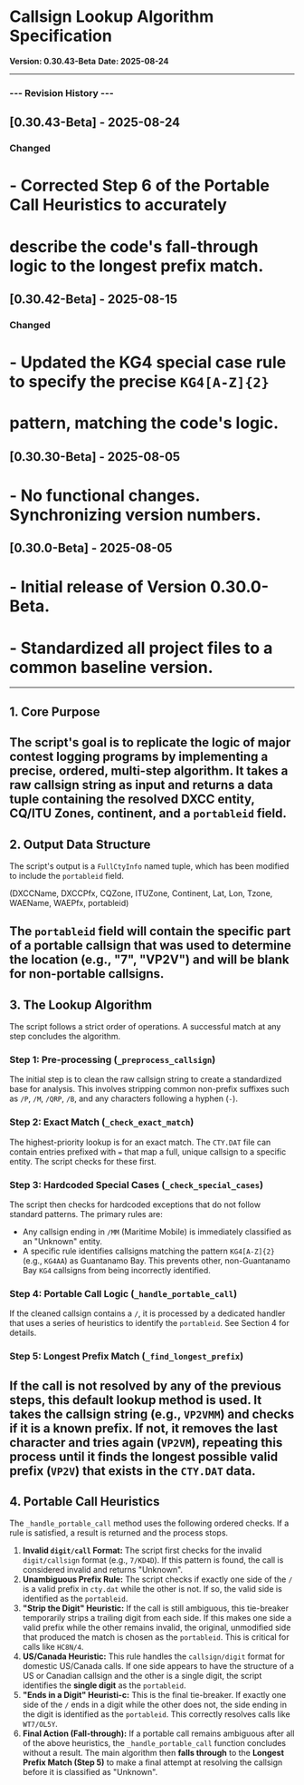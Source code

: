 # Callsign Lookup Algorithm Specification

**Version: 0.30.43-Beta**
**Date: 2025-08-24**

---
### --- Revision History ---
## [0.30.43-Beta] - 2025-08-24
### Changed
# - Corrected Step 6 of the Portable Call Heuristics to accurately
#   describe the code's fall-through logic to the longest prefix match.
## [0.30.42-Beta] - 2025-08-15
### Changed
# - Updated the KG4 special case rule to specify the precise `KG4[A-Z]{2}`
#   pattern, matching the code's logic.
## [0.30.30-Beta] - 2025-08-05
# - No functional changes. Synchronizing version numbers.
## [0.30.0-Beta] - 2025-08-05
# - Initial release of Version 0.30.0-Beta.
# - Standardized all project files to a common baseline version.
---

## 1. Core Purpose

The script's goal is to replicate the logic of major contest logging programs by implementing a precise, ordered, multi-step algorithm. It takes a raw callsign string as input and returns a data tuple containing the resolved DXCC entity, CQ/ITU Zones, continent, and a `portableid` field.
---
## 2. Output Data Structure

The script's output is a `FullCtyInfo` named tuple, which has been modified to include the `portableid` field.

(DXCCName, DXCCPfx, CQZone, ITUZone, Continent, Lat, Lon, Tzone, WAEName, WAEPfx, portableid)

The `portableid` field will contain the specific part of a portable callsign that was used to determine the location (e.g., "7", "VP2V") and will be blank for non-portable callsigns.
---
## 3. The Lookup Algorithm

The script follows a strict order of operations. A successful match at any step concludes the algorithm.

### Step 1: Pre-processing (`_preprocess_callsign`)
The initial step is to clean the raw callsign string to create a standardized base for analysis. This involves stripping common non-prefix suffixes such as `/P`, `/M`, `/QRP`, `/B`, and any characters following a hyphen (`-`).
### Step 2: Exact Match (`_check_exact_match`)
The highest-priority lookup is for an exact match. The `CTY.DAT` file can contain entries prefixed with `=` that map a full, unique callsign to a specific entity. The script checks for these first.

### Step 3: Hardcoded Special Cases (`_check_special_cases`)
The script then checks for hardcoded exceptions that do not follow standard patterns. The primary rules are:
- Any callsign ending in `/MM` (Maritime Mobile) is immediately classified as an "Unknown" entity.
- A specific rule identifies callsigns matching the pattern `KG4[A-Z]{2}` (e.g., `KG4AA`) as Guantanamo Bay. This prevents other, non-Guantanamo Bay `KG4` callsigns from being incorrectly identified.
### Step 4: Portable Call Logic (`_handle_portable_call`)
If the cleaned callsign contains a `/`, it is processed by a dedicated handler that uses a series of heuristics to identify the `portableid`. See Section 4 for details.

### Step 5: Longest Prefix Match (`_find_longest_prefix`)
If the call is not resolved by any of the previous steps, this default lookup method is used. It takes the callsign string (e.g., `VP2VMM`) and checks if it is a known prefix. If not, it removes the last character and tries again (`VP2VM`), repeating this process until it finds the longest possible valid prefix (`VP2V`) that exists in the `CTY.DAT` data.
---
## 4. Portable Call Heuristics

The `_handle_portable_call` method uses the following ordered checks. If a rule is satisfied, a result is returned and the process stops.
1.  **Invalid `digit/call` Format:** The script first checks for the invalid `digit/callsign` format (e.g., `7/KD4D`). If this pattern is found, the call is considered invalid and returns "Unknown".
2.  **Unambiguous Prefix Rule:** The script checks if exactly one side of the `/` is a valid prefix in `cty.dat` while the other is not. If so, the valid side is identified as the `portableid`.
3.  **"Strip the Digit" Heuristic:** If the call is still ambiguous, this tie-breaker temporarily strips a trailing digit from each side. If this makes one side a valid prefix while the other remains invalid, the original, unmodified side that produced the match is chosen as the `portableid`. This is critical for calls like `HC8N/4`.
4.  **US/Canada Heuristic:** This rule handles the `callsign/digit` format for domestic US/Canada calls. If one side appears to have the structure of a US or Canadian callsign and the other is a single digit, the script identifies the **single digit** as the `portableid`.
5.  **"Ends in a Digit" Heuristi-c:** This is the final tie-breaker. If exactly one side of the `/` ends in a digit while the other does not, the side ending in the digit is identified as the `portableid`. This correctly resolves calls like `WT7/OL5Y`.
6.  **Final Action (Fall-through):** If a portable call remains ambiguous after all of the above heuristics, the `_handle_portable_call` function concludes without a result. The main algorithm then **falls through** to the **Longest Prefix Match (Step 5)** to make a final attempt at resolving the callsign before it is classified as "Unknown".
